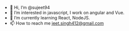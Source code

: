 - 👋 Hi, I’m @sujeet94
- 👀 I’m interested in javascript, I work on angular and Vue.
- 🌱 I’m currently learning React, NodeJS.
- 📫 How to reach me jeet.singh412@gmail.com

<!---
sujeet94/sujeet94 is a ✨ special ✨ repository because its `README.md` (this file) appears on your GitHub profile.
You can click the Preview link to take a look at your changes.
--->
